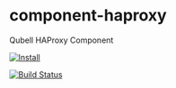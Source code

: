 component-haproxy
=================

Qubell HAProxy Component

[![Install](https://raw.github.com/qubell-bazaar/component-skeleton/master/img/install.png)](https://express.qubell.com/applications/upload?metadataUrl=https://github.com/qubell-bazaar/component-haproxy/raw/master/meta.yml)

[![Build Status](https://travis-ci.org/qubell-bazaar/component-haproxy.png?branch=master)](https://travis-ci.org/qubell-bazaar/component-haproxy)
